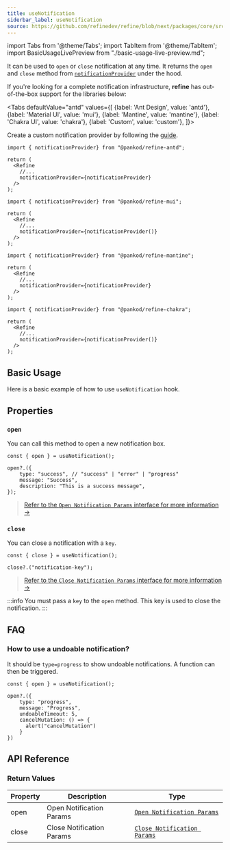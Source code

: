 ```yaml
---
title: useNotification
siderbar_label: useNotification
source: https://github.com/refinedev/refine/blob/next/packages/core/src/hooks/notification/useNotification/index.ts
---
```


import Tabs from '@theme/Tabs';
import TabItem from '@theme/TabItem';
import BasicUsageLivePreview from "./basic-usage-live-preview.md";


It can be used to `open` or `close` notification at any time. It returns the `open` and `close` method from [`notificationProvider`](/docs/api-reference/core/providers/notification-provider/) under the hood.


<!-- > This feature is only available if you use a [`Notification Provider`](/api-reference/core/providers/notification-provider.md) -->

If you're looking for a complete notification infrastructure, **refine** has out-of-the-box support for the libraries below:

<Tabs
  defaultValue="antd"
  values={[ 
    {label: 'Ant Design', value: 'antd'}, 
    {label: 'Material UI', value: 'mui'},
    {label: 'Mantine', value: 'mantine'},
    {label: 'Chakra UI', value: 'chakra'},
    {label: 'Custom', value: 'custom'}, 
  ]}>

  <TabItem value="custom">

  Create a custom notification provider by following the [guide](/docs/api-reference/core/providers/notification-provider/#creating-an-notificationprovider).

  </TabItem>

  <TabItem value="antd">

  ```tsx
  import { notificationProvider} from "@pankod/refine-antd";

  return (
    <Refine
      //...
      notificationProvider={notificationProvider}
    />
  );
  ```
  </TabItem>

  <TabItem value="mui">

  ```tsx
  import { notificationProvider} from "@pankod/refine-mui";

  return (
    <Refine
      //...
      notificationProvider={notificationProvider()}
    />
  );
  ```
  </TabItem>

  <TabItem value="mantine">

  ```tsx
  import { notificationProvider} from "@pankod/refine-mantine";

  return (
    <Refine
      //...
      notificationProvider={notificationProvider}
    />
  );
  ```
  </TabItem>

  <TabItem value="chakra">

  ```tsx
  import { notificationProvider} from "@pankod/refine-chakra";

  return (
    <Refine
      //...
      notificationProvider={notificationProvider()}
    />
  );
  ```
  </TabItem>
</Tabs>

## Basic Usage

Here is a basic example of how to use `useNotification` hook.

<BasicUsageLivePreview />

## Properties
### `open`

You can call this method to open a new notification box.

```tsx
const { open } = useNotification();

open?.({
    type: "success", // "success" | "error" | "progress"
    message: "Success",
    description: "This is a success message",
});
```
> [Refer to the `Open Notification Params` interface for more information →](/docs/api-reference/core/interfaceReferences/#open-notification-params)

### `close`

You can close a notification with a `key`.

```tsx
const { close } = useNotification();

close?.("notification-key");
```
> [Refer to the `Close Notification Params` interface for more information →](/docs/api-reference/core/interfaceReferences/#close-notification-params)

:::info
You must pass a `key` to the `open` method. This key is used to close the notification.
:::

## FAQ
### How to use a undoable notification?

It should be `type=progress` to show undoable notifications. A function can then be triggered.

```tsx
const { open } = useNotification();

open?.({
    type: "progress",
    message: "Progress",
    undoableTimeout: 5,
    cancelMutation: () => {
      alert("cancelMutation")
    }
})
```


## API Reference
### Return Values

| Property | Description               | Type                                                                                                   |
| -------- | ------------------------- | ------------------------------------------------------------------------------------------------------ |
| open     | Open Notification Params  | [`Open Notification Params`](/docs/api-reference/core/interfaceReferences/#open-notification-params)   |
| close    | Close Notification Params | [`Close Notification Params`](/docs/api-reference/core/interfaceReferences/#close-notification-params) |
